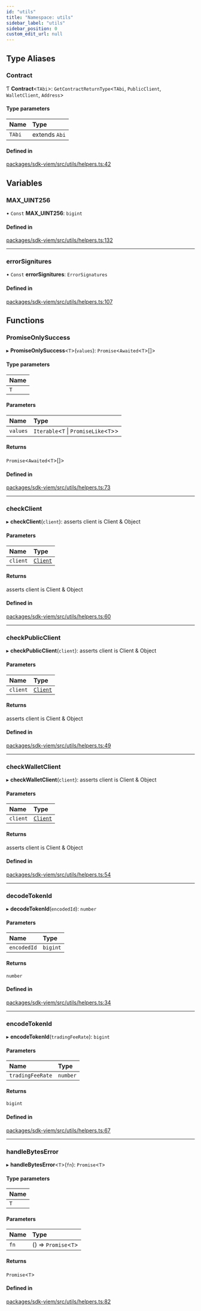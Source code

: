 ```yaml
---
id: "utils"
title: "Namespace: utils"
sidebar_label: "utils"
sidebar_position: 0
custom_edit_url: null
---
```


## Type Aliases

### Contract

Ƭ **Contract**<`TAbi`\>: `GetContractReturnType`<`TAbi`, `PublicClient`, `WalletClient`, `Address`\>

#### Type parameters

| Name | Type |
| :------ | :------ |
| `TAbi` | extends `Abi` |

#### Defined in

[packages/sdk-viem/src/utils/helpers.ts:42](https://github.com/chromatic-protocol/sdk/blob/c760e33/packages/sdk-viem/src/utils/helpers.ts#L42)

## Variables

### MAX\_UINT256

• `Const` **MAX\_UINT256**: `bigint`

#### Defined in

[packages/sdk-viem/src/utils/helpers.ts:132](https://github.com/chromatic-protocol/sdk/blob/c760e33/packages/sdk-viem/src/utils/helpers.ts#L132)

___

### errorSignitures

• `Const` **errorSignitures**: `ErrorSignatures`

#### Defined in

[packages/sdk-viem/src/utils/helpers.ts:107](https://github.com/chromatic-protocol/sdk/blob/c760e33/packages/sdk-viem/src/utils/helpers.ts#L107)

## Functions

### PromiseOnlySuccess

▸ **PromiseOnlySuccess**<`T`\>(`values`): `Promise`<`Awaited`<`T`\>[]\>

#### Type parameters

| Name |
| :------ |
| `T` |

#### Parameters

| Name | Type |
| :------ | :------ |
| `values` | `Iterable`<`T` \| `PromiseLike`<`T`\>\> |

#### Returns

`Promise`<`Awaited`<`T`\>[]\>

#### Defined in

[packages/sdk-viem/src/utils/helpers.ts:73](https://github.com/chromatic-protocol/sdk/blob/c760e33/packages/sdk-viem/src/utils/helpers.ts#L73)

___

### checkClient

▸ **checkClient**(`client`): asserts client is Client & Object

#### Parameters

| Name | Type |
| :------ | :------ |
| `client` | [`Client`](../classes/Client.md) |

#### Returns

asserts client is Client & Object

#### Defined in

[packages/sdk-viem/src/utils/helpers.ts:60](https://github.com/chromatic-protocol/sdk/blob/c760e33/packages/sdk-viem/src/utils/helpers.ts#L60)

___

### checkPublicClient

▸ **checkPublicClient**(`client`): asserts client is Client & Object

#### Parameters

| Name | Type |
| :------ | :------ |
| `client` | [`Client`](../classes/Client.md) |

#### Returns

asserts client is Client & Object

#### Defined in

[packages/sdk-viem/src/utils/helpers.ts:49](https://github.com/chromatic-protocol/sdk/blob/c760e33/packages/sdk-viem/src/utils/helpers.ts#L49)

___

### checkWalletClient

▸ **checkWalletClient**(`client`): asserts client is Client & Object

#### Parameters

| Name | Type |
| :------ | :------ |
| `client` | [`Client`](../classes/Client.md) |

#### Returns

asserts client is Client & Object

#### Defined in

[packages/sdk-viem/src/utils/helpers.ts:54](https://github.com/chromatic-protocol/sdk/blob/c760e33/packages/sdk-viem/src/utils/helpers.ts#L54)

___

### decodeTokenId

▸ **decodeTokenId**(`encodedId`): `number`

#### Parameters

| Name | Type |
| :------ | :------ |
| `encodedId` | `bigint` |

#### Returns

`number`

#### Defined in

[packages/sdk-viem/src/utils/helpers.ts:34](https://github.com/chromatic-protocol/sdk/blob/c760e33/packages/sdk-viem/src/utils/helpers.ts#L34)

___

### encodeTokenId

▸ **encodeTokenId**(`tradingFeeRate`): `bigint`

#### Parameters

| Name | Type |
| :------ | :------ |
| `tradingFeeRate` | `number` |

#### Returns

`bigint`

#### Defined in

[packages/sdk-viem/src/utils/helpers.ts:67](https://github.com/chromatic-protocol/sdk/blob/c760e33/packages/sdk-viem/src/utils/helpers.ts#L67)

___

### handleBytesError

▸ **handleBytesError**<`T`\>(`fn`): `Promise`<`T`\>

#### Type parameters

| Name |
| :------ |
| `T` |

#### Parameters

| Name | Type |
| :------ | :------ |
| `fn` | () => `Promise`<`T`\> |

#### Returns

`Promise`<`T`\>

#### Defined in

[packages/sdk-viem/src/utils/helpers.ts:82](https://github.com/chromatic-protocol/sdk/blob/c760e33/packages/sdk-viem/src/utils/helpers.ts#L82)
